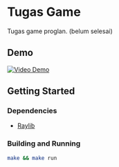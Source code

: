 # Tugas Game

Tugas game proglan. (belum selesai)

## Demo

[![Video Demo](https://img.youtube.com/vi/6KMmQG_78R4/maxresdefault.jpg)](https://youtu.be/6KMmQG_78R4)

## Getting Started

### Dependencies

- [Raylib](https://www.raylib.com/)

### Building and Running

```sh
make && make run